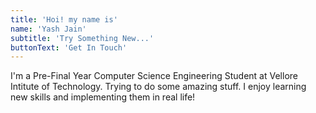 ```yaml
---
title: 'Hoi! my name is'
name: 'Yash Jain'
subtitle: 'Try Something New...'
buttonText: 'Get In Touch'
---
```


I'm a Pre-Final Year Computer Science Engineering Student at Vellore Intitute of Technology. Trying to do some amazing stuff.
I enjoy learning new skills and implementing them in real life!
